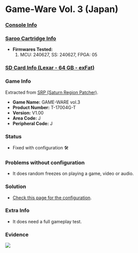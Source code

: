 # Game-Ware Vol. 3 (Japan)

### [Console Info](../../../../../Info/Consoles/VA13/README.md)

### [Saroo Cartridge Info](../../../../../Info/Cartridges/RetroGameParadiseStore/1.32F/README.md)

- <b>Firmwares Tested:</b>
  1. MCU: 240627, SS: 240627, FPGA: 05

### [SD Card Info (Lexar - 64 GB - exFat)](../../../../../Info/SdCards/Lexar/64GB/exfat/README.md)

### Game Info

Extracted from [SRP (Saturn Region Patcher)](https://segaxtreme.net/resources/saturn-region-patcher.81/download).

- <b>Game Name:</b> GAME-WARE vol.3
- <b>Product Number:</b> T-17004G-T
- <b>Version:</b> V1.00
- <b>Area Code:</b> J
- <b>Peripheral Code:</b> J

### Status

- Fixed with configuration :hammer_and_wrench:

### Problems without configuration

- It does random freezes on playing a game, video or audio.

### Solution

- [Check this page for the configuration](https://github.com/williamdsw/saroo-configuration-list/blob/master/Regions/Magazines/Japan/T-17004G-T/README.md).

### Extra Info

- It does need a full gameplay test.

### Evidence

[![](https://img.youtube.com/vi/GVkaUEuTwjw/0.jpg)](https://www.youtube.com/watch?v=GVkaUEuTwjw)
